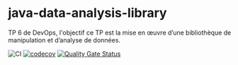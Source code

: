 # java-data-analysis-library
TP 6 de DevOps, l'objectif ce TP est  la mise en œuvre d’une bibliothèque de manipulation et d’analyse de données.

![CI](https://github.com/Lucixxe/java-data-analysis-library/actions/workflows/ci.yml/badge.svg)
[![codecov](https://codecov.io/gh/Lucixxe/java-data-analysis-library/branch/main/graph/badge.svg)](https://codecov.io/gh/Lucixxe/java-data-analysis-library)
[![Quality Gate Status](https://sonarcloud.io/api/project_badges/measure?project=Lucixxe_java-data-analysis-library&metric=alert_status)](https://sonarcloud.io/dashboard?id=votre-Lucixxe_java-data-analysis-library)

